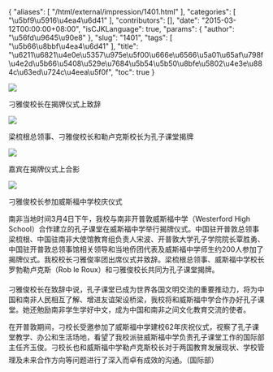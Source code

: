 {
    "aliases": [
        "/html/external/impression/1401.html"
    ],
    "categories": [
        "\u5bf9\u5916\u4ea4\u6d41"
    ],
    "contributors": [],
    "date": "2015-03-12T00:00:00+08:00",
    "isCJKLanguage": true,
    "params": {
        "author": "\u56fd\u9645\u90e8"
    },
    "slug": "1401",
    "tags": [
        "\u5b66\u8bbf\u4ea4\u6d41"
    ],
    "title": "\u6211\u6821\u4e0e\u5357\u975e\u5f00\u666e\u6566\u5a01\u65af\u798f\u4e2d\u5b66\u5408\u529e\u7684\u5b54\u5b50\u8bfe\u5802\u4e3e\u884c\u63ed\u724c\u4eea\u5f0f",
    "toc": true
}

![](https://cdn.tfls.online/mirror/full/1b1b26a59ed4a1616023680429f60b32b82e0577.jpg)




刁雅俊校长在揭牌仪式上致辞




![](https://cdn.tfls.online/mirror/full/1387b86f009b0850dbf8c645d239f6f4314f1ab5.jpg)




梁梳根总领事、刁雅俊校长和勒卢克斯校长为孔子课堂揭牌




![](https://cdn.tfls.online/mirror/full/480d244be08442ddf7f84e58d1c946571a608a4b.jpg)




嘉宾在揭牌仪式上合影




![](https://cdn.tfls.online/mirror/full/ab53a06290cddbfb66e6827a9733512d8313ef38.jpg)




刁雅俊校长参加威斯福中学校庆仪式




  





南非当地时间3月4日下午，我校与南非开普敦威斯福中学（Westerford High School）合作建立的孔子课堂在威斯福中学举行揭牌仪式。中国驻开普敦总领事梁梳根、中国驻南非大使馆教育组负责人宋波、开普敦大学孔子学院院长覃胜勇、中国驻开普敦总领事馆相关领导和当地侨团代表及威斯福中学师生约200人参加了揭牌仪式。我校校长刁雅俊率团出席仪式并致辞。梁梳根总领事、威斯福中学校长罗勃勒卢克斯（Rob le Roux）和刁雅俊校长共同为孔子课堂揭牌。




刁雅俊校长在致辞中说，孔子课堂已成为世界各国文明交流的重要推动力，将为中国和南非人民相互了解、增进友谊架设桥梁，我校将和威斯福中学合作办好孔子课堂。她还勉励南非学生学好中文，成为中国和南非之间文化教育交流的使者。




在开普敦期间，刁校长受邀参加了威斯福中学建校62年庆祝仪式，视察了孔子课堂教学、办公和生活场地，看望了我校派驻威斯福中学负责孔子课堂工作的国际部主任齐玉俊。刁校长也和威斯福中学勒卢克斯校长对于两国教育发展现状、学校管理及未来合作方向等问题进行了深入而卓有成效的沟通。（国际部）




  



